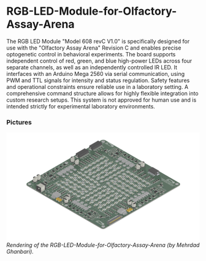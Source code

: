 # RGB-LED-Module-for-Olfactory-Assay-Arena

The RGB LED Module "Model 608 revC V1.0" is specifically designed for use with the "Olfactory Assay Arena" Revision C and enables precise optogenetic control in behavioral experiments. The board supports independent control of red, green, and blue high-power LEDs across four separate channels, as well as an independently controlled IR LED. It interfaces with an Arduino Mega 2560 via serial communication, using PWM and TTL signals for intensity and status regulation. Safety features and operational constraints ensure reliable use in a laboratory setting. A comprehensive command structure allows for highly flexible integration into custom research setups. This system is not approved for human use and is intended strictly for experimental laboratory environments.

 ### Pictures

![](https://github.com/iBehave-eLab/RGB-LED-Module-for-Olfactory-Assay-Arena/blob/main/Pictures/608-olfactory-assay-arena_vC_V1.png)
_Rendering of the RGB-LED-Module-for-Olfactory-Assay-Arena (by Mehrdad Ghanbari)._